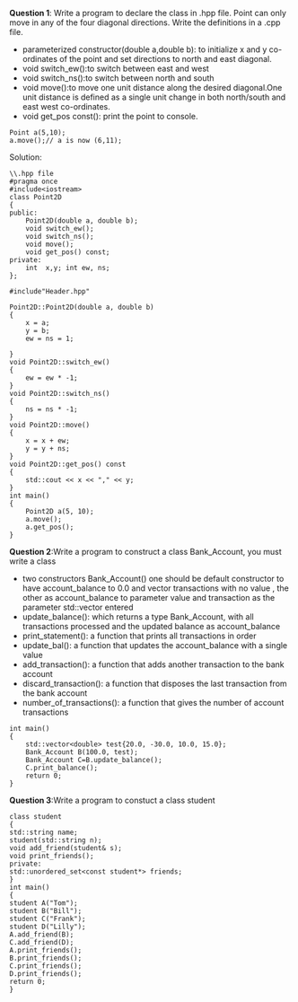 **Question 1**: Write a program to declare the class in .hpp file. Point can only move in any of the four diagonal directions. Write the definitions in a .cpp file.                        

- parameterized constructor(double a,double b): to initialize x and y co-ordinates of the point and set directions to north and east diagonal.  
- void switch_ew():to switch between east and west 
- void switch_ns():to switch between north and south
- void move():to move one unit distance along the desired diagonal.One unit distance is defined as a single unit change in both north/south and east west co-ordinates. 
- void get_pos const(): print the point to console.                        

```
Point a(5,10);
a.move();// a is now (6,11);
```
Solution: 
```
\\.hpp file
#pragma once
#include<iostream>
class Point2D
{
public:
	Point2D(double a, double b);
	void switch_ew();
	void switch_ns();
	void move();
	void get_pos() const;
private:
	int  x,y; int ew, ns;
};
```
```
#include"Header.hpp"

Point2D::Point2D(double a, double b)
{
	x = a;
	y = b;
	ew = ns = 1;

}
void Point2D::switch_ew()
{
	ew = ew * -1;
}
void Point2D::switch_ns()
{
	ns = ns * -1;
}
void Point2D::move()
{
	x = x + ew;
	y = y + ns;
}
void Point2D::get_pos() const
{
	std::cout << x << "," << y;
}
int main()
{
	Point2D a(5, 10);
	a.move();
	a.get_pos();
}
```
**Question 2**:Write a program to construct a class Bank_Account, you must write a class 
- two constructors Bank_Account() one should be default constructor to have account_balance to 0.0 and vector transactions with no value , the other as  account_balance to parameter value and transaction as the parameter std::vector entered
- update_balance(): which returns a type Bank_Account, with all transactions processed and the updated balance as account_balance
- print_statement(): a function that prints all transactions in order
- update_bal(): a function that updates the account_balance with a single value
- add_transaction(): a function that adds another transaction to the bank account
- discard_transaction(): a function that disposes the last transaction from the bank account
- number_of_transactions(): a function that gives the number of account transactions
```
int main()
{
	std::vector<double> test{20.0, -30.0, 10.0, 15.0};
	Bank_Account B(100.0, test);
	Bank_Account C=B.update_balance();
	C.print_balance();
	return 0;
}
```
**Question 3**:Write a program to constuct a class student
```
class student
{
std::string name;
student(std::string n);
void add_friend(student& s);
void print_friends();
private:
std::unordered_set<const student*> friends;
}
int main()
{
student A("Tom");
student B("Bill");
student C("Frank");
student D("Lilly");
A.add_friend(B);
C.add_friend(D);
A.print_friends();
B.print_friends();
C.print_friends();
D.print_friends();
return 0;
}
